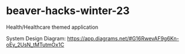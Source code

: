 # beaver-hacks-winter-23
Health/Healthcare themed application

System Design Diagram:
https://app.diagrams.net/#G16RwevAF9g6Kn-oEy_2UsN_tMTutmOx1C
